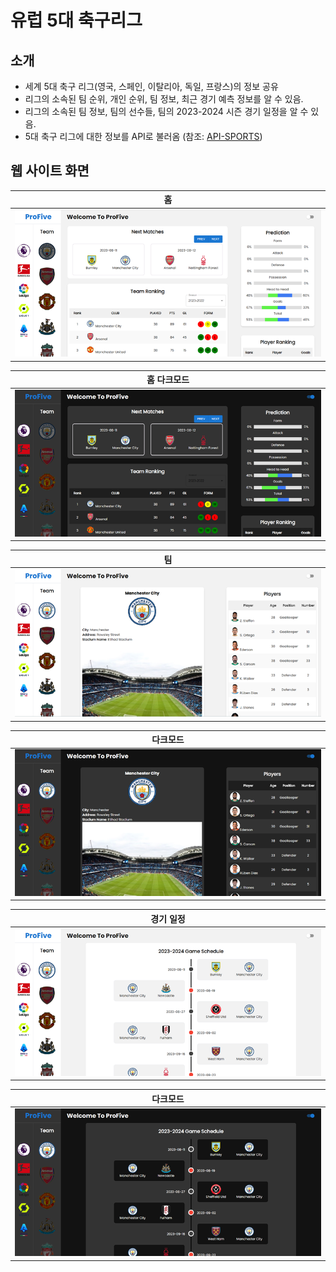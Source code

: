 # 유럽 5대 축구리그

## 소개
- 세계 5대 축구 리그(영국, 스페인, 이탈리아, 독일, 프랑스)의 정보 공유
- 리그의 소속된 팀 순위, 개인 순위, 팀 정보, 최근 경기 예측 정보를 알 수 있음.
- 리그의 소속된 팀 정보, 팀의 선수들, 팀의 2023-2024 시즌 경기 일정을 알 수 있음.
- 5대 축구 리그에 대한 정보를 API로 불러옴 (참조: [API-SPORTS][api-sports Link])

## 웹 사이트 화면
|             홈              |
| :-------------------------: |
| <img src="images/main.png"> |

|           홈 다크모드           |
| :-----------------------------: |
| <img src="images/mainDark.png"> |

|               팀              |
| :---------------------------: |
| <img src="images/teamInfo.png"> |

|              다크모드               |
| :---------------------------------: |
| <img src="images/teamInfoDark.png"> |

|               경기 일정             |
| :---------------------------------: |
| <img src="images/gameSchedule.png"> |

|                 다크모드               |
| :-------------------------------------: |
| <img src="images/gameScheduleDark.png"> |

## 

  [api-sports Link]: <https://api-sports.io/>
